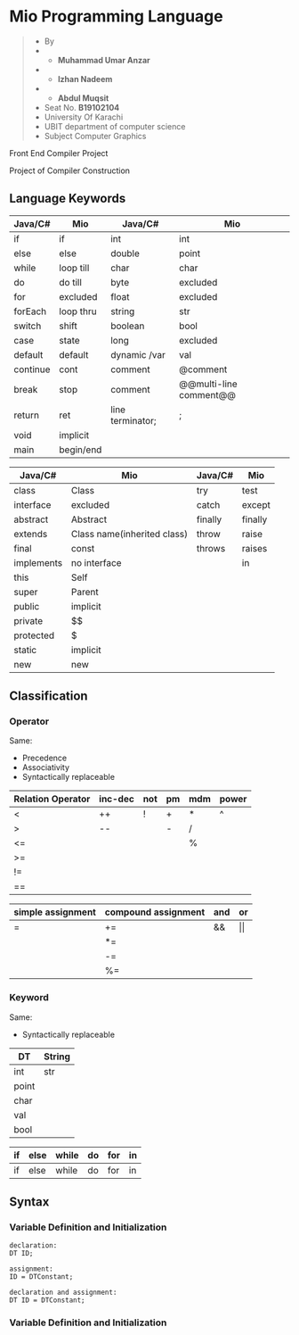# Mio Programming Language
> - By 
> - - **Muhammad Umar Anzar**
> - - **Izhan Nadeem**
> - - **Abdul Muqsit**
> - Seat No. **B19102104**
> - University Of Karachi 
> - UBIT department of computer science
> - Subject Computer Graphics

Front End Compiler Project

Project of Compiler Construction

## Language Keywords
| Java/C#  | Mio        | Java/C#           | Mio                    |
|----------|------------|-------------------|------------------------|
| if       | if         | int               | int                    |
| else     | else       | double            | point                  |
| while    | loop till  | char              | char                   |
| do       | do till    | byte              | excluded               |
| for      | excluded   | float             | excluded               |
| forEach  | loop thru  | string            | str                    |
| switch   | shift      | boolean           | bool                   |
| case     | state      | long              | excluded               |
| default  | default    | dynamic /var      | val                    |
| continue | cont       | comment           | @comment               |
| break    | stop       | comment           | @@multi-line comment@@ |
| return   | ret        | line terminator;  | ;                      |
| void     | implicit   |                   |                        |
| main     | begin/end  |                   |                        |

| Java/C#    | Mio                         | Java/C# | Mio     |
|------------|-----------------------------|---------|---------|
| class      | Class                       | try     | test    |
| interface  | excluded                    | catch   | except  |
| abstract   | Abstract                    | finally | finally |
| extends    | Class name(inherited class) | throw   | raise   |
| final      | const                       | throws  | raises  |
| implements | no interface                |         | in      |
| this       | Self                        |         |         |
| super      | Parent                      |         |         |
| public     | implicit                    |         |         |
| private    | $$                          |         |         |
| protected  | $                           |         |         |
| static     | implicit                    |         |         |
| new        | new                         |         |         |

## Classification

### Operator

Same: 
- Precedence
- Associativity
- Syntactically replaceable

| Relation   Operator | inc-dec | not | pm | mdm | power |
|---------------------|---------|-----|----|-----|-------|
| <                   | ++      | !   | +  | *   | ^     |
| >                   | --      |     | -  | /   |       |
| <=                  |         |     |    | %   |       |
| >=                  |         |     |    |     |       |
| !=                  |         |     |    |     |       |
| ==                  |         |     |    |     |       |

| simple assignment | compound assignment  | and | or   |
|-------------------|----------------------|-----|------|
| =                 | +=                   | &&  | \|\| |
|                   | *=                   |     |      |
|                   | -=                   |     |      |
|                   | %=                   |     |      |

### Keyword

Same:
- Syntactically replaceable

| DT    | String |
|-------|--------|
| int   | str    |
| point |        |
| char  |        |
| val   |        |
| bool  |        |

| if | else | while | do | for | in |
|----|------|-------|----|-----|----|
| if | else | while | do | for | in |


## Syntax

### Variable Definition and Initialization
```
declaration: 
DT ID;

assignment:
ID = DTConstant;

declaration and assignment:
DT ID = DTConstant;
```

### Variable Definition and Initialization